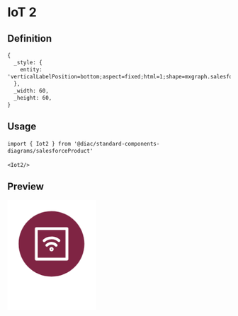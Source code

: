 # IoT 2

## Definition

```
{
  _style: { 
    entity: 'verticalLabelPosition=bottom;aspect=fixed;html=1;shape=mxgraph.salesforce.iot2;',
  },
  _width: 60,
  _height: 60,
}
```

## Usage

```
import { Iot2 } from '@diac/standard-components-diagrams/salesforceProduct'

<Iot2/>
```

## Preview

<img src="./iot-2.png" width="200"/>
